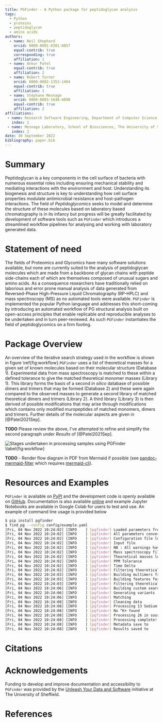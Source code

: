 ```yaml
---
title: PGFinder - A Python package for peptidoglycan analysis
tags:
  - Python
  - proteins
  - peptidoglycan
  - amino acids
authors:
  - name: Neil Shephard
    orcid: 0000-0001-8301-6857
    equal-contrib: true
    corresponding: true
    affiliation: 1
  - name: Ankur Patel
    equal-contrib: true
    affiliation: 2
  - name: Robert Turner
    orcid: 0000-0002-1353-1404
    equal-contrib: true
    affiliation: 1
  - name: Stéphane Mesnage
    orcid: 0000-0003-1648-4890
    equal-contrib: true
    affiliation: 2
affiliations:
 - name: Research Software Engineering, Department of Computer Science, The University of Sheffield
   index: 1
 - name: Mesnage Laboratory, School of Biosciences, The University of Sheffield
   index: 2
date: 30 September 2022
bibliography: paper.bib
---
```


# Summary

Peptidoglycan is a key components in the cell surface of bacteria with numerous essential roles including ensuring
mechanical stability and mediating interactions with the environment and host. Understanding its biogenesis and
structure is key to understanding how cell surface properties modulate antimicrobial resistance and host-pathogen
interactions. The field of _Peptidoglycomics_ seeks to model and determine the structure of these molecules based on
laboratory based chromatography is in its infancy but progress will be greatly facilitated by development of software
tools such as `PGFinder` which introduces a streamlined workflow pipelines for analysing and working with laboratory
generated data.

# Statement of need

The fields of Proteomics and Glycomics have many software solutions available, but none are currently suited to the
analysis of peptidoglycan molecules which are made from a backbone of glycan chains with peptide side-chains each of
which are themselves composed of unusual sugars and amino acids. As a consequence researchers have traditionally relied
on laborious and error prone manual analysis of data generated from Reversed-Phase High-Pressure Liquid Chromatography
(RP-HPLC) and mass spectroscopy (MS) as no automated tools were available. `PGFinder` is implemented the popular Python
language and addresses this short-coming by introducing an automated workflow of PG structural analysis built on
open-access principles that enable replicable and reproducible analyses to be undertaken and in turn peer-reviewed. As
such `PGFinder` instantiates the field of peptidoglycomics on a firm footing.

# Package Overview

An overview of the iterative search strategy used in the workflow is shown in figure \ref{fig:workflow}.`PGFinder` uses
 a list of theoretical masses for a given set of known molecules based on their molecular structure (Database
 1). Experimental data from mass spectroscopy is matched to these within a defined tolerance to give the matched
 theoretical monomer masses (Library 1). This library forms the basis of a second _in silico_ database of possible
 dimers and trimers that may be formed (Database 2) and these were again compared to the observed masses to generate a
 second library of matched theoretical dimers and trimers (Library 2). A third library (Library 3) is then derived of
 possible modifications that may arise through modifications which contains only modified muropeptides of matched
 monomers, dimers and trimers. Further details of the molecular aspects are given in [@Patel2021Sep].

**TODO** Please review the above, I've attempted to refine and simplify the second paragraph under _Results_ of [@Patel2021Sep].

![Stages undertaken in processing samples using `PGFinder` \label{fig:workflow}](img/flow_diagram.png)

**TODO** - Render flow diagram in PDF from Mermaid if possible (see
[pandoc-mermaid-filter](https://github.com/timofurrer/pandoc-mermaid-filter) which requires
[mermaid-cli](https://github.com/mermaid-js/mermaid-cli)).

<!-- ```mermaid -->
<!-- graph TD; -->
<!--     A[Monomer Masses Database] -\-> C[Match monomers] -->
<!--     B[Deconvoluted MS data] -\-> C([Match monomers -/+ ppm tolerance]) -->
<!--     C -\-> D[DATABASE 1 Matched theoretical monomer masses] -->
<!--     D -\-> E([Calculate dimer & trimer masses]) -->
<!--     D -\-> I([Calculate modified monomers, dimers & trimers]) -->
<!--     D -\-> K([Match & annotate MS data -/+ ppm tolerance]) -->
<!--     E -\-> F[DATABASE 2 Theoretical dimer & trimer masses library] -->
<!--     F -\-> G([Match dimers & trimers -/+ ppm tolerance]) -->
<!--     G -\-> H[Matched theoretical dimers & trimers masses] -->
<!--     H -\-> I -->
<!--     I -\-> J[DATABASE 3 Theoertical modified monomers, dimers & trimers masses library] -->
<!--     J -\-> K -->
<!--     K -\-> L[Raw matched MS data] -->
<!--     L -\-> M([Consolidate in source decay products + salt adducts]) -->
<!--     M -\-> N[Processed MS data] -->
<!--     N -\-> O([Write to CSV file]) -->
<!--     style A fill:#FFBB33 -->
<!--     style B fill:#FFBB33 -->
<!--     style C fill:#FFBB33 -->
<!--     style D fill:#FFBB33 -->
<!--     style E fill:#95FF80 -->
<!--     style F fill:#95FF80 -->
<!--     style G fill:#95FF80 -->
<!--     style H fill:#95FF80 -->
<!--     style I fill:#FF6666 -->
<!--     style J fill:#FF6666 -->
<!--     style K fill:#33BBFF -->
<!--     style L fill:#33BBFF -->
<!--     style M fill:#33BBFF -->
<!--     style N fill:#33BBFF -->
<!--     style O fill:#33BBFF -->
<!-- ``` -->

# Resources and Examples

`PGFinder` is available on [PyPI](https://pypi.org/project/pgfinder/) and the development code is openly available on
[GitHub](https://pypi.org/project/pgfinder/). Documentation is also available
[online](https://mesnage-org.github.io/pgfinder/) and example Jupyter Notebooks are available in Google Colab for users
to test and use. An example of command line usage is provided below

```bash
$ pip install pgfinder
$ find_pg --config config/example.yaml
[Fri, 04 Nov 2022 10:24:02] [INFO    ] [pgfinder] Loaded parameters from file : config/parameters.yaml
[Fri, 04 Nov 2022 10:24:02] [INFO    ] [pgfinder] All parameters converted to decimal
[Fri, 04 Nov 2022 10:24:02] [INFO    ] [pgfinder] Configuration file loaded from     : config/example.yaml
[Fri, 04 Nov 2022 10:24:02] [INFO    ] [pgfinder] Input file                         : data/ftrs_test_data.ftrs
[Fri, 04 Nov 2022 10:24:02] [INFO    ] [pgfinder] NB : All warnings have been turned off for this run.
[Fri, 04 Nov 2022 10:24:02] [INFO    ] [pgfinder] Mass spectroscopy file loaded from : data/ftrs_test_data.ftrs
[Fri, 04 Nov 2022 10:24:02] [INFO    ] [pgfinder] Theoretical masses loaded from      : data/masses/e_coli_monomer_masses.csv
[Fri, 04 Nov 2022 10:24:02] [INFO    ] [pgfinder] PPM Tolerance                      : 0.5
[Fri, 04 Nov 2022 10:24:02] [INFO    ] [pgfinder] Time Delta                         : 10
[Fri, 04 Nov 2022 10:24:02] [INFO    ] [pgfinder] Filtering theoretical masses by observed masses
[Fri, 04 Nov 2022 10:24:03] [INFO    ] [pgfinder] Building multimers from obs muropeptides
[Fri, 04 Nov 2022 10:24:03] [INFO    ] [pgfinder] Building features for multimer type : 1
[Fri, 04 Nov 2022 10:24:03] [INFO    ] [pgfinder] Filtering theoretical multimers by observed
[Fri, 04 Nov 2022 10:24:06] [INFO    ] [pgfinder] Building custom search file
[Fri, 04 Nov 2022 10:24:06] [INFO    ] [pgfinder] Generating variants
[Fri, 04 Nov 2022 10:24:06] [INFO    ] [pgfinder] Matching
[Fri, 04 Nov 2022 10:24:08] [INFO    ] [pgfinder] Cleaning data
[Fri, 04 Nov 2022 10:24:08] [INFO    ] [pgfinder] Processing 13 Sodium Adducts
[Fri, 04 Nov 2022 10:24:08] [INFO    ] [pgfinder] No ^K+ found
[Fri, 04 Nov 2022 10:24:08] [INFO    ] [pgfinder] Processing 26 in source decay products
[Fri, 04 Nov 2022 10:24:08] [INFO    ] [pgfinder] Processing complete!
[Fri, 04 Nov 2022 10:24:08] [INFO    ] [pgfinder] Metadata save to                   : output
[Fri, 04 Nov 2022 10:24:08] [INFO    ] [pgfinder] Results saved to                   : output/results.csv
```

# Citations


# Acknowledgements

Funding to develop and improve documentation and accessibility to `PGFinder` was
provided by the [Unleash Your Data and Software](https://www.sheffield.ac.uk/library/rdm/unleashdatasoftware)
initiative at The University of Sheffield.


# References
